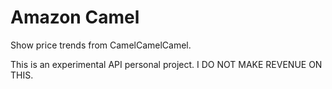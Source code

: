 # Amazon Camel

Show price trends from CamelCamelCamel.  

This is an experimental API personal project.  I DO NOT MAKE REVENUE ON THIS.  
